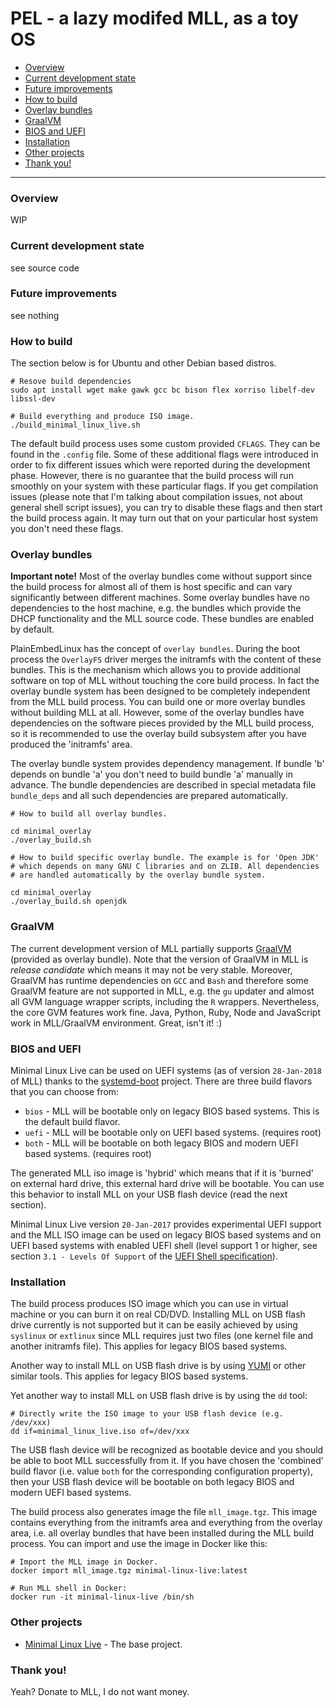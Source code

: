 # PEL - a lazy modifed MLL, as a toy OS

* [Overview](#overview)
* [Current development state](#current-development-state)
* [Future improvements](#future-improvements)
* [How to build](#how-to-build)
* [Overlay bundles](#overlay-bundles)
* [GraalVM](#graalvm)
* [BIOS and UEFI](#bios-and-uefi)
* [Installation](#installation)
* [Other projects](#other-projects)
* [Thank you!](#thank-you)

---

### Overview

WIP

### Current development state

see source code

### Future improvements

see nothing

### How to build

The section below is for Ubuntu and other Debian based distros.

```
# Resove build dependencies
sudo apt install wget make gawk gcc bc bison flex xorriso libelf-dev libssl-dev

# Build everything and produce ISO image.
./build_minimal_linux_live.sh
```

The default build process uses some custom provided ``CFLAGS``. They can be found in the ``.config`` file. Some of these additional flags were introduced in order to fix different issues which were reported during the development phase. However, there is no guarantee that the build process will run smoothly on your system with these particular flags. If you get compilation issues (please note that I'm talking about compilation issues, not about general shell script issues), you can try to disable these flags and then start the build process again. It may turn out that on your particular host system you don't need these flags.

### Overlay bundles

**Important note!** Most of the overlay bundles come without support since the build process for almost all of them is host specific and can vary significantly between different machines. Some overlay bundles have no dependencies to the host machine, e.g. the bundles which provide the DHCP functionality and the MLL source code. These bundles are enabled by default.

PlainEmbedLinux has the concept of ``overlay bundles``. During the boot process the ``OverlayFS`` driver merges the initramfs with the content of these bundles. This is the mechanism which allows you to provide additional software on top of MLL without touching the core build process. In fact the overlay bundle system has been designed to be completely independent from the MLL build process. You can build one or more overlay bundles without building MLL at all. However, some of the overlay bundles have dependencies on the software pieces provided by the MLL build process, so it is recommended to use the overlay build subsystem after you have produced the 'initramfs' area.

The overlay bundle system provides dependency management. If bundle 'b' depends on bundle 'a' you don't need to build bundle 'a' manually in advance. The bundle dependencies are described in special metadata file ``bundle_deps`` and all such dependencies are prepared automatically.

```
# How to build all overlay bundles.

cd minimal_overlay
./overlay_build.sh
```

```
# How to build specific overlay bundle. The example is for 'Open JDK'
# which depends on many GNU C libraries and on ZLIB. All dependencies
# are handled automatically by the overlay bundle system.

cd minimal_overlay
./overlay_build.sh openjdk
```

### GraalVM

The current development version of MLL partially supports [GraalVM](http://graalvm.org) (provided as overlay bundle). Note that the version of GraalVM in MLL is _release candidate_ which means it may not be very stable. Moreover, GraalVM has runtime dependencies on ``GCC`` and ``Bash`` and therefore some GraalVM feature are not supported in MLL, e.g. the ``gu`` updater and almost all GVM language wrapper scripts, including the ``R`` wrappers. Nevertheless, the core GVM features work fine. Java, Python, Ruby, Node and JavaScript work in MLL/GraalVM environment. Great, isn't it! :)

### BIOS and UEFI

Minimal Linux Live can be used on UEFI systems (as of version ``28-Jan-2018`` of MLL) thanks to the [systemd-boot](https://github.com/ivandavidov/systemd-boot) project. There are three build flavors that you can choose from:

* ``bios`` - MLL will be bootable only on legacy BIOS based systems. This is the default build flavor.
* ``uefi`` - MLL will be bootable only on UEFI based systems. (requires root)
* ``both`` - MLL will be bootable on both legacy BIOS and modern UEFI based systems. (requires root)

The generated MLL iso image is 'hybrid' which means that if it is 'burned' on external hard drive, this external hard drive will be bootable. You can use this behavior to install MLL on your USB flash device (read the next section).

Minimal Linux Live version ``20-Jan-2017`` provides experimental UEFI support and the MLL ISO image can be used on legacy BIOS based systems and on UEFI based systems with enabled UEFI shell (level support 1 or higher, see section ``3.1 - Levels Of Support`` of the [UEFI Shell specification](http://www.uefi.org/sites/default/files/resources/UEFI_Shell_2_2.pdf)).

### Installation

The build process produces ISO image which you can use in virtual machine or you can burn it on real CD/DVD. Installing MLL on USB flash drive currently is not supported but it can be easily achieved by using ``syslinux`` or  ``extlinux`` since MLL requires just two files (one kernel file and another initramfs file). This applies for legacy BIOS based systems.

Another way to install MLL on USB flash drive is by using [YUMI](http://pendrivelinux.com/yumi-multiboot-usb-creator) or other similar tools. This applies for legacy BIOS based systems.

Yet another way to install MLL on USB flash drive is by using the ``dd`` tool:

```
# Directly write the ISO image to your USB flash device (e.g. /dev/xxx)
dd if=minimal_linux_live.iso of=/dev/xxx
```

The USB flash device will be recognized as bootable device and you should be able to boot MLL successfully from it. If you have chosen the 'combined' build flavor (i.e. value ``both`` for the corresponding configuration property), then your USB flash device will be bootable on both legacy BIOS and modern UEFI based systems.

The build process also generates image the file ``mll_image.tgz``. This image contains everything from the initramfs area and everything from the overlay area, i.e. all overlay bundles that have been installed during the MLL build process. You can import and use the image in Docker like this:

```
# Import the MLL image in Docker.
docker import mll_image.tgz minimal-linux-live:latest

# Run MLL shell in Docker:
docker run -it minimal-linux-live /bin/sh
```

### Other projects

* [Minimal Linux Live](https://github.com/ivandavidov/minimal) - The base project.

### Thank you!

Yeah? Donate to MLL, I do not want money.
